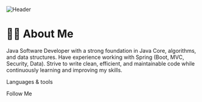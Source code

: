 ![Header](https://github.com/sukhominskiy/sukhominskiy/blob/main/assets/pixel-animation.gif)

# 👨‍💻 About Me
Java Software Developer with a strong foundation in Java Core, algorithms, and data structures. Have experience working with Spring (Boot, MVC, Security, Data). Strive to write clean, efficient, and maintainable code while continuously learning and improving my skills.

Languages & tools


Follow Me